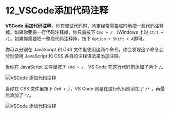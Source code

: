 # 12_VSCode添加代码注释

**VSCode 添加代码注释**，你在调试代码时，肯定经常需要临时地把一些代码注释掉。如果你要将一行代码注释掉，你只需按下 `Cmd + /` （Windows 上时 `Ctrl + /`）。如果你需要把一整段代码注释掉，按下 `Option + Shift + A`即可。

你可以分别在 JavaScript 和 CSS 文件里使用这两个命令，你会发现这个命令会分别使用 JavaScript 和 CSS 各自的注释语法来添加注释。

当你在 JavaScript 文件里按下 `Cmd + /`，VS Code 在这行代码前添加了两个 `/`。

![VSCode 添加代码注释](https://img.geek-docs.com/vscode/shortcut/shortcut-adv-7.gif)

当你在 CSS 文件里按下 `Cmd + /`，VS Code 则是在这行代码前添加了 `/*` ，再最后添加了 `*/`。

![VSCode 添加代码注释](https://img.geek-docs.com/vscode/shortcut/shortcut-adv-8.gif)